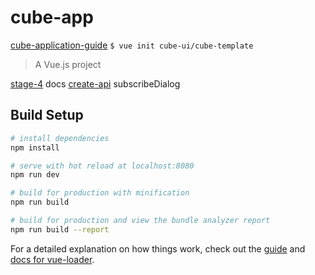 # cube-app

[cube-application-guide](https://github.com/cube-ui/cube-application-guide)
`$ vue init cube-ui/cube-template`

> A Vue.js project

[stage-4](https://github.com/cube-ui/cube-application-guide/tree/stage-4) docs [create-api](https://didi.github.io/cube-ui/#/zh-CN/docs/create-api) subscribeDialog


## Build Setup

``` bash
# install dependencies
npm install

# serve with hot reload at localhost:8080
npm run dev

# build for production with minification
npm run build

# build for production and view the bundle analyzer report
npm run build --report
```

For a detailed explanation on how things work, check out the [guide](http://vuejs-templates.github.io/webpack/) and [docs for vue-loader](http://vuejs.github.io/vue-loader).
